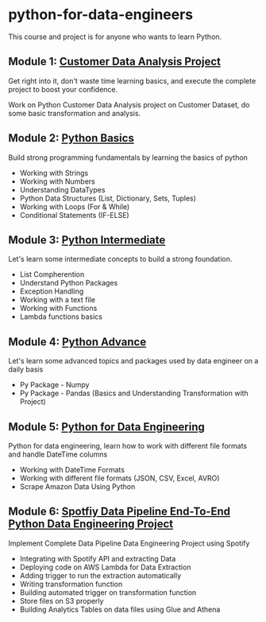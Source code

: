 # python-for-data-engineers
This course and project is for anyone who wants to learn Python.

## Module 1: [Customer Data Analysis Project](https://github.com/vineetprasad19/python-for-data-engineers/tree/main/1.Customer%20Data%20Python%20Project)
Get right into it, don't waste time learning basics, and execute the complete project to boost your confidence.  

Work on Python Customer Data Analysis project on Customer Dataset, do some basic transformation and analysis.

## Module 2: [Python Basics](https://github.com/vineetprasad19/python-for-data-engineers/tree/main/2.Python%20Basics)
Build strong programming fundamentals by learning the basics of python
* Working with Strings
* Working with Numbers
* Understanding DataTypes
* Python Data Structures (List, Dictionary, Sets, Tuples)
* Working with Loops (For & While)
* Conditional Statements (IF-ELSE)

## Module 3: [Python Intermediate](https://github.com/vineetprasad19/python-for-data-engineers/tree/main/3.Python%20Intermediate)
Let's learn some intermediate concepts to build a strong foundation.
* List Compherention
* Understand Python Packages
* Exception Handling
* Working with a text file
* Working with Functions
* Lambda functions basics

## Module 4: [Python Advance](https://github.com/vineetprasad19/python-for-data-engineers/tree/main/4.Python%20Advance)
Let's learn some advanced topics and packages used by data engineer on a daily basis
* Py Package - Numpy
* Py Package - Pandas (Basics and Understanding Transformation with Project)

## Module 5: [Python for Data Engineering](https://github.com/vineetprasad19/python-for-data-engineers/tree/main/5.Python%20for%20Data%20Engineering)
Python for data engineering, learn how to work with different file formats and handle DateTime columns
* Working with DateTime Formats
* Working with different file formats (JSON, CSV, Excel, AVRO)
* Scrape Amazon Data Using Python

## Module 6: [Spotfiy Data Pipeline End-To-End Python Data Engineering Project](https://github.com/vineetprasad19/python-for-data-engineers/tree/main/6.End-To-End%20Data%20Pipeline%20Project)
Implement Complete Data Pipeline Data Engineering Project using Spotify 
* Integrating with Spotify API and extracting Data
* Deploying code on AWS Lambda for Data Extraction
* Adding trigger to run the extraction automatically 
* Writing transformation function
* Building automated trigger on transformation function 
* Store files on S3 properly
* Building Analytics Tables on data files using Glue and Athena